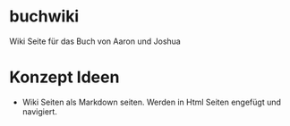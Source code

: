 # buchwiki
Wiki Seite für das Buch von Aaron und Joshua

# Konzept Ideen
- Wiki Seiten als Markdown seiten. Werden in Html Seiten engefügt und navigiert.

